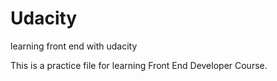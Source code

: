 # Udacity
learning front end with udacity

This is a practice file for learning Front End Developer Course.
